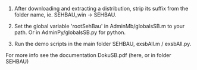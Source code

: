 

1) After downloading and extracting a distribution, strip its suffix from the folder name, ie. SEHBAU_win -> SEHBAU.

2) Set the global variable 'rootSehBau' in AdminMb/globalsSB.m to your path. Or in AdminPy/globalsSB.py for python.

3) Run the demo scripts in the main folder SEHBAU, exsbAll.m / exsbAll.py.

For more info see the documentation DokuSB.pdf (here, or in folder SEHBAU)
